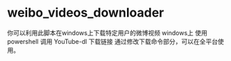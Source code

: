 # weibo_videos_downloader
  你可以利用此脚本在windows上下载特定用户的微博视频
  windows上 使用 powershell 调用 YouTube-dl 下载链接
  通过修改下载命令部分，可以在全平台使用。
